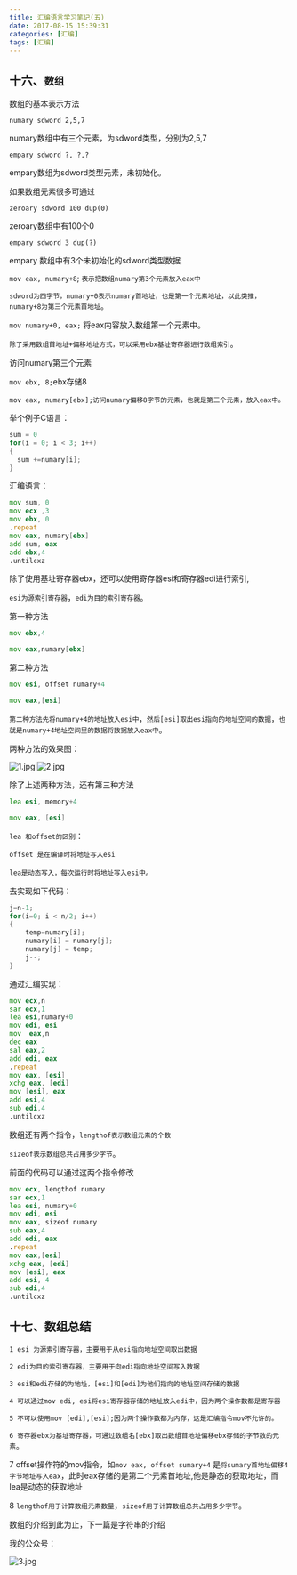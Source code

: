 ```yaml
---
title: 汇编语言学习笔记(五)
date: 2017-08-15 15:39:31
categories: [汇编]
tags: [汇编]
---
```

## 十六、`数组`

数组的基本表示方法

`numary sdword 2,5,7`

numary数组中有三个元素，为sdword类型，分别为2,5,7

`empary sdword ?, ?,?`

empary数组为sdword类型元素，未初始化。

如果数组元素很多可通过

`zeroary sdword 100 dup(0)`

zeroary数组中有100个0

`empary sdword 3 dup(?)`

empary 数组中有3个未初始化的sdword类型数据

`mov eax, numary+8`; `表示把数组numary第3个元素放入eax中`

`sdword为四字节，numary+0表示numary首地址，也是第一个元素地址，以此类推，numary+8为第三个元素首地址`。

`mov numary+0, eax;` 将eax内容放入数组第一个元素中。

`除了采用数组首地址+偏移地址方式，可以采用ebx基址寄存器进行数组索引`。

访问numary第三个元素

`mov ebx, 8;`ebx存储8

`mov eax, numary[ebx];访问numary偏移8字节的元素，也就是第三个元素，放入eax中。`
<!--more-->

举个例子C语言：
``` cpp
sum = 0
for(i = 0; i < 3; i++)
{
  sum +=numary[i];
}
```
汇编语言：

``` asm
mov sum, 0
mov ecx ,3
mov ebx, 0
.repeat
mov eax, numary[ebx]
add sum, eax
add ebx,4
.untilcxz
```
除了使用基址寄存器ebx，还可以使用寄存器esi和寄存器edi进行索引,

`esi为源索引寄存器`，`edi为目的索引寄存器`。

第一种方法
``` asm
mov ebx,4

mov eax,numary[ebx]
```

第二种方法
``` asm
mov esi, offset numary+4

mov eax,[esi]
```


`第二种方法先将numary+4的地址放入esi中`，`然后[esi]取出esi指向的地址空间的数据`，`也就是numary+4地址空间里的数据将数据放入eax中`。

两种方法的效果图：

![1.jpg](1.jpg)
![2.jpg](2.jpg)

除了上述两种方法，还有第三种方法
``` asm
lea esi, memory+4

mov eax, [esi]
```

`lea 和offset的区别`：

`offset 是在编译时将地址写入esi`

`lea是动态写入，每次运行时将地址写入esi中`。

去实现如下代码：

``` cpp
j=n-1;
for(i=0; i < n/2; i++)
{
    temp=numary[i];
    numary[i] = numary[j];
    numary[j] = temp;
    j--;
}
```

通过汇编实现：

``` asm
mov ecx,n
sar ecx,1
lea esi,numary+0
mov edi, esi
mov  eax,n
dec eax
sal eax,2
add edi, eax
.repeat
mov eax, [esi]
xchg eax, [edi]
mov [esi], eax
add esi,4
sub edi,4
.untilcxz
```
数组还有两个指令，`lengthof表示数组元素的个数`

`sizeof表示数组总共占用多少字节`。

前面的代码可以通过这两个指令修改

``` asm
mov ecx, lengthof numary
sar ecx,1
lea esi, numary+0
mov edi, esi
mov eax, sizeof numary
sub eax,4
add edi, eax
.repeat
mov eax,[esi]
xchg eax, [edi]
mov [esi], eax
add esi, 4
sub edi,4
.untilcxz
```

## 十七、数组总结

`1 esi 为源索引寄存器，主要用于从esi指向地址空间取出数据`

`2 edi为目的索引寄存器，主要用于向edi指向地址空间写入数据`

`3 esi和edi存储的为地址，[esi]和[edi]为他们指向的地址空间存储的数据`

`4 可以通过mov edi, esi将esi寄存器存储的地址放入edi中，因为两个操作数都是寄存器`

`5 不可以使用mov [edi],[esi];因为两个操作数都为内存，这是汇编指令mov不允许的。`

`6 寄存器ebx为基址寄存器，可通过数组名[ebx]取出数组首地址偏移ebx存储的字节数的元素`。

7 offset操作符的mov指令，如`mov eax, offset sumary+4`
是`将sumary首地址偏移4字节地址写入eax`，此时eax存储的是第二个元素首地址,他是静态的获取地址，而lea是动态的获取地址

8 `lengthof用于计算数组元素数量`，`sizeof用于计算数组总共占用多少字节`。

 

数组的介绍到此为止，下一篇是字符串的介绍

我的公众号：

![3.jpg](3.jpg)

 